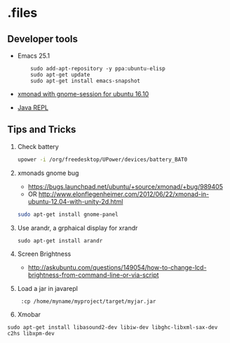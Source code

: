 # .files

## Developer tools

- Emacs 25.1
  ```
      sudo add-apt-repository -y ppa:ubuntu-elisp
      sudo apt-get update
      sudo apt-get install emacs-snapshot
  ```

- [xmonad with gnome-session for ubuntu 16.10](https://github.com/Gekkio/gnome-session-xmonad)

- [Java REPL](http://www.javarepl.com/console.html)

## Tips and Tricks

1) Check battery

    ``` sh
    upower -i /org/freedesktop/UPower/devices/battery_BAT0
    ```

2) xmonads gnome bug

    - https://bugs.launchpad.net/ubuntu/+source/xmonad/+bug/989405
    - OR http://www.elonflegenheimer.com/2012/06/22/xmonad-in-ubuntu-12.04-with-unity-2d.html
    ```sh
    sudo apt-get install gnome-panel
    ```

3) Use arandr, a grphaical display for xrandr

    ``` sudo apt-get install arandr ```


4) Screen Brightness

    - http://askubuntu.com/questions/149054/how-to-change-lcd-brightness-from-command-line-or-via-script


5) Load a jar in javarepl

    ``` :cp /home/myname/myproject/target/myjar.jar```

6) Xmobar
```
sudo apt-get install libasound2-dev libiw-dev libghc-libxml-sax-dev c2hs libxpm-dev
```

